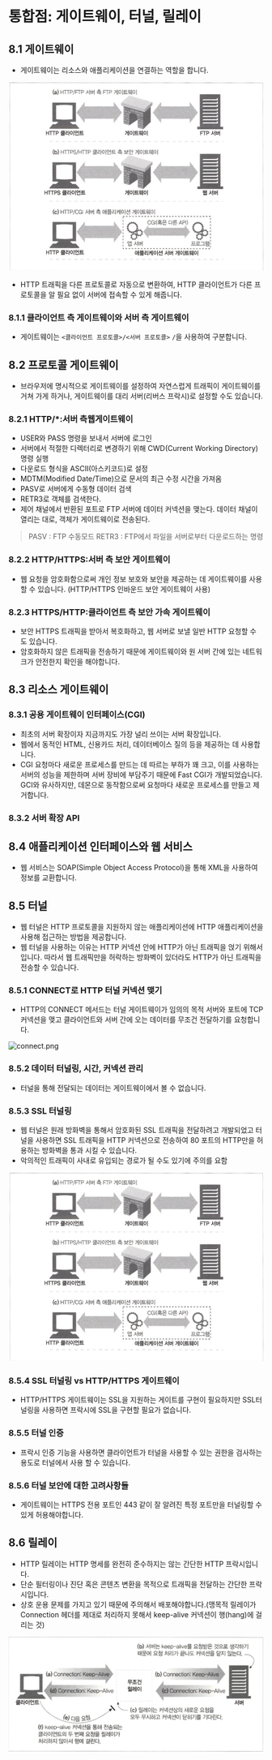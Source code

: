 # 통합점: 게이트웨이, 터널, 릴레이

## 8.1 게이트웨이

- 게이트웨이는 리소스와 애플리케이션을 연결하는 역할을 합니다.

![gateway](./image/gateway.png)

- HTTP 트래픽을 다른 프로토콜로 자동으로 변환하여, HTTP 클라이언트가 다른 프로토콜을 알 필요 없이 서버에 접속할 수 있게 해줍니다.

### 8.1.1 클라이언트 측 게이트웨이와 서버 측 게이트웨이

- 게이트웨이는 `<클라이언트 프로토콜>/<서버 프로토콜>` `/`을 사용하여 구분합니다.

## 8.2 프로토콜 게이트웨이

- 브라우저에 명시적으로 게이트웨이를 설정하여 자연스럽게 트래픽이 게이트웨이를 거쳐 가게 하거나, 게이트웨이를 대리 서버(리버스 프락시)로 설정할 수도 있습니다.

### 8.2.1 HTTP/\*:서버 측웹게이트웨이

- USER와 PASS 명령을 보내서 서버에 로그인
- 서버에서 적절한 디렉터리로 변경하기 위해 CWD(Current Working Directory) 명령 실행
- 다운로드 형식을 ASCII(아스키코드)로 설정
- MDTM(Modified Date/Time)으로 문서의 최근 수정 시간을 가져옴
- PASV로 서버에게 수동형 데이터 검색
- RETR3로 객체를 검색한다.
- 제어 채널에서 반환된 포트로 FTP 서버에 데이터 커넥션을 맺는다. 데이터 채널이 열리는 대로, 객체가 게이트웨이로 전송된다.

> PASV : FTP 수동모드
> RETR3 : FTP에서 파일을 서버로부터 다운로드하는 명령

### 8.2.2 HTTP/HTTPS:서버 측 보안 게이트웨이

- 웹 요청을 암호화함으로써 개인 정보 보호와 보안을 제공하는 데 게이트웨이를 사용할 수 있습니다. (HTTP/HTTPS 인바운드 보안 게이트웨이 사용)

### 8.2.3 HTTPS/HTTP:클라이언트 측 보안 가속 게이트웨이

- 보안 HTTPS 트래픽을 받아서 복호화하고, 웹 서버로 보낼 일반 HTTP 요청할 수 도 있습니다.
- 암호화하지 않은 트래픽을 전송하기 때문에 게이트웨이와 원 서버 간에 있는 네트워크가 안전한지 확인을 해야합니다.

## 8.3 리소스 게이트웨이

### 8.3.1 공용 게이트웨이 인터페이스(CGI)

- 최초의 서버 확장이자 지금까지도 가장 널리 쓰이는 서버 확장입니다.
- 웹에서 동적인 HTML, 신용카드 처리, 데이터베이스 질의 등을 제공하는 데 사용합니다.
- CGI 요청마다 새로운 프로세스를 만드는 데 따르는 부하가 꽤 크고, 이를 사용하는 서버의 성능을 제한하며 서버 장비에 부담주기 때문에 Fast CGI가 개발되었습니다. GCI와 유사하지만, 데몬으로 동작함으로써 요청마다 새로운 프로세스를 만들고 제거합니다.

### 8.3.2 서버 확장 API

## 8.4 애플리케이션 인터페이스와 웹 서비스

- 웹 서비스는 SOAP(Simple Object Access Protocol)을 통해 XML을 사용하여 정보를 교환합니다.

## 8.5 터널

- 웹 터널은 HTTP 프로토콜을 지원하지 않는 애플리케이션에 HTTP 애플리케이션을 사용해 접근하는 방법을 제공합니다.
- 웹 터널을 사용하는 이유는 HTTP 커넥션 안에 HTTP가 아닌 트래픽을 얹기 위해서입니다. 따라서 웹 트래픽만을 허락하는 방화벽이 있더라도 HTTP가 아닌 트래픽을 전송할 수 있습니다.

### 8.5.1 CONNECT로 HTTP 터널 커넥션 맺기

- HTTP의 CONNECT 메서드는 터널 게이트웨이가 임의의 목적 서버와 포트에 TCP 커넥션을 맺고 클라이언트와 서버 간에 오는 데이터를 무조건 전달하기를 요청합니다.

![connect.png](./image/connect.png)

### 8.5.2 데이터 터널링, 시간, 커넥션 관리

- 터널을 통해 전달되는 데이터는 게이트웨이에서 볼 수 없습니다.

### 8.5.3 SSL 터널링

- 웹 터널은 원래 방화벽을 통해서 암호화된 SSL 트래픽을 전달하려고 개발되었고 터널을 사용하면 SSL 트래픽을 HTTP 커넥션으로 전송하여 80 포트의 HTTP만을 허용하는 방화벽을 통과 시킬 수 있습니다.
- 악의적인 트래픽이 사내로 유입되는 경로가 될 수도 있기에 주의를 요함

![ssl_turneling.png](./image/ssl_turneling.png)

### 8.5.4 SSL 터널링 vs HTTP/HTTPS 게이트웨이

- HTTP/HTTPS 게이트웨이는 SSL을 지원하는 게이트를 구현이 필요하지만 SSL터널링을 사용하면 프락시에 SSL을 구현할 필요가 없습니다.

### 8.5.5 터널 인증

- 프락시 인증 기능을 사용하면 클라이언트가 터널을 사용할 수 있는 권한을 검사하는 용도로 터널에서 사용 할 수 있습니다.

### 8.5.6 터널 보안에 대한 고려사항들

- 게이트웨이는 HTTPS 전용 포트인 443 같이 잘 알려진 특정 포트만을 터널링할 수 있게 허용해야합니다.

## 8.6 릴레이

- HTTP 릴레이는 HTTP 명세를 완전히 준수하지는 않는 간단한 HTTP 프락시입니다.
- 단순 필터링이나 진단 혹은 콘텐츠 변환을 목적으로 트래픽을 전달하는 간단한 프락시입니다.
- 상호 운용 문제를 가지고 있기 때문에 주의해서 배포해야합니다.(맹목적 릴레이가 Connection 헤더를 제대로 처리하지 못해서 keep-alive 커넥션이 행(hang)에 걸리는 것)

![keepalive_hang.png](./image/keepalive_hang.png)

